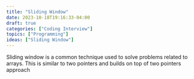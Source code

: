 ```yaml
---
title: "Sliding Window"
date: 2023-10-18T19:16:33-04:00
draft: true
categories: ["Coding Interview"]
topics: ["Programming"]
ideas: ["Sliding Window"]
---
```


Sliding window is a common technique used to solve problems related to arrays. This is similar to two pointers and builds on top of two pointers approach